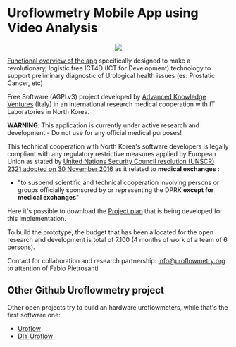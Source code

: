 # Uroflowmetry Mobile App using Video Analysis

<p align="center">
  <img src="https://avatars2.githubusercontent.com/u/56993865">
</p>


[Functional overview of the app](https://docs.google.com/presentation/d/1SuvmlXOPugkAQJiNvBRmmNra03o4eOqbB7jLbiSqh0M/edit?usp=sharing) specifically designed to make a revolutionary, logistic free ICT4D (ICT for Development) technology to support preliminary diagnostic of Urological health issues (es: Prostatic Cancer, etc)

Free Software (AGPLv3) project developed by [Advanced Knowledge Ventures](http://www.akventures.eu) (Italy) in an international research medical cooperation with IT Laboratories in North Korea.

**WARNING**: This application is currently under active research and development - Do not use for any official medical purposes!

This technical cooperation with North Korea's software developers is legally compliant with any regulatory restrictive measures applied by European Union as stated by [United Nations Security Council resolution (UNSCR) 2321 adopted on 30 November 2016](https://www.consilium.europa.eu/en/press/press-releases/2017/02/27/north-korea-sanctions/) as it related to **medical exchanges** :

* "to suspend scientific and technical cooperation involving persons or groups officially sponsored by or representing the DPRK **except for medical exchanges**"

Here it's possible to download the [Project plan](https://drive.google.com/file/d/1F5VELdtADGFrx5XEjiSiXiP60jQUQty5/view?usp=sharing) that is being developed for this implementation.

To build the prototype, the budget that has been allocated for the open research and development is total of 7.100 (4 months of work of a team of 6 persons).

Contact for collaboration and research partnership: info@uroflowmetry.org to attention of Fabio Pietrosanti

## Other Github Uroflowmetry project
Other open projects try to build an hardware uroflowmeters, while that's the first software one:
* [Uroflow](https://github.com/bgarberman/Uroflow)
* [DIY Uroflow](https://github.com/rokrodic/uroflow)
